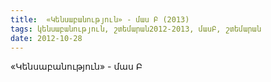 ```yaml
---
title:  «Կենսաբանություն» - մաս Բ (2013)
tags: կենսաբանություն, շտեմարան2012-2013, մասԲ, շտեմարան
date: 2012-10-28
---
```



«Կենսաբանություն» - մաս Բ
